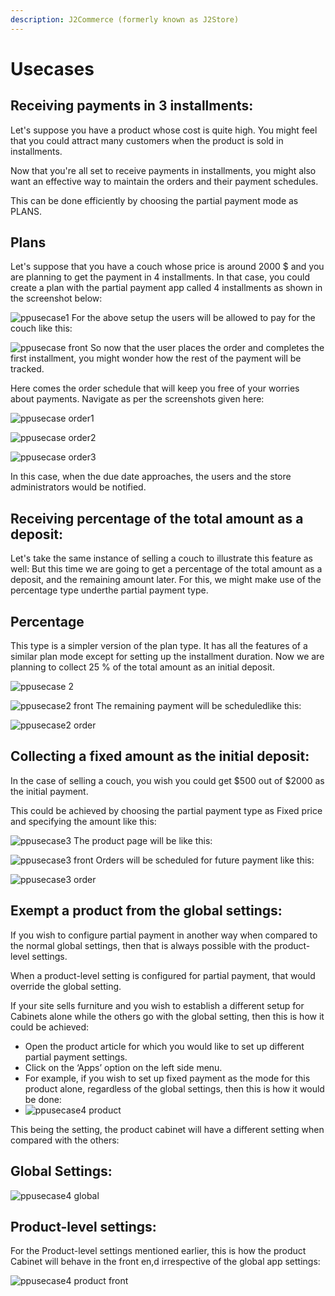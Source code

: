 ```yaml
---
description: J2Commerce (formerly known as J2Store)
---
```


# Usecases

## Receiving payments in 3 installments: <a href="#receiving-payments-in-3-installments" id="receiving-payments-in-3-installments"></a>

Let's suppose you have a product whose cost is quite high. You might feel that you could attract many customers when the product is sold in installments.

Now that you're all set to receive payments in installments, you might also want an effective way to maintain the orders and their payment schedules.

This can be done efficiently by choosing the partial payment mode as PLANS.

## Plans <a href="#plans" id="plans"></a>

Let's suppose that you have a couch whose price is around 2000 $ and you are planning to get the payment in 4 installments. In that case, you could create a plan with the partial payment app called 4 installments as shown in the screenshot below:

![ppusecase1](https://raw.githubusercontent.com/j2store/doc-images/master/partial-payments/usecases/app_partialpaymentusecase1.png) For the above setup the users will be allowed to pay for the couch like this:

![ppusecase front](https://raw.githubusercontent.com/j2store/doc-images/master/partial-payments/usecases/app_partialpaymentusecase1front.png) So now that the user places the order and completes the first installment, you might wonder how the rest of the payment will be tracked.

Here comes the order schedule that will keep you free of your worries about payments. Navigate as per the screenshots given here:

![ppusecase order1](https://raw.githubusercontent.com/j2store/doc-images/master/partial-payments/usecases/app_partialpaymentusecase1order1.png)

![ppusecase order2](https://raw.githubusercontent.com/j2store/doc-images/master/partial-payments/usecases/app_partialpaymentusecase1order2.png)

![ppusecase order3](https://raw.githubusercontent.com/j2store/doc-images/master/partial-payments/usecases/app_partialpaymentusecase1order3.png)

In this case, when the due date approaches, the users and the store administrators would be notified.

## Receiving percentage of the total amount as a deposit: <a href="#receiving-percentage-of-total-amount-as-deposit" id="receiving-percentage-of-total-amount-as-deposit"></a>

Let's take the same instance of selling a couch to illustrate this feature as well: But this time we are going to get a percentage of the total amount as a deposit, and the remaining amount later. For this, we might make use of the percentage type underthe  partial payment type.

## Percentage <a href="#percentage" id="percentage"></a>

This type is a simpler version of the plan type. It has all the features of a similar plan mode except for setting up the installment duration. Now we are planning to collect 25 % of the total amount as an initial deposit.

![ppusecase 2](https://raw.githubusercontent.com/j2store/doc-images/master/partial-payments/usecases/app_partialpaymentusecase2.png)

![ppusecase2 front](https://raw.githubusercontent.com/j2store/doc-images/master/partial-payments/usecases/app_partialpaymentusecase2front.png) The remaining payment will be scheduledlike this:

![ppusecase2 order](https://raw.githubusercontent.com/j2store/doc-images/master/partial-payments/usecases/app_partialpaymentusecase2order.png)

## Collecting a fixed amount as the initial deposit: <a href="#collecting-a-fixed-amount-as-the-initial-deposit" id="collecting-a-fixed-amount-as-the-initial-deposit"></a>

In the case of selling a couch, you wish you could get $500 out of $2000 as the initial payment.

This could be achieved by choosing the partial payment type as Fixed price and specifying the amount like this:

![ppusecase3](https://raw.githubusercontent.com/j2store/doc-images/master/partial-payments/usecases/app_partialpaymentusecase3.png) The product page will be like this:

![ppusecase3 front](https://raw.githubusercontent.com/j2store/doc-images/master/partial-payments/usecases/app_partialpaymentusecase3front.png) Orders will be scheduled for future payment like this:

![ppusecase3 order](https://raw.githubusercontent.com/j2store/doc-images/master/partial-payments/usecases/app_partialpaymentusecase3order.png)

## Exempt a product from the global settings: <a href="#exempt-a-product-from-the-global-settings" id="exempt-a-product-from-the-global-settings"></a>

If you wish to configure partial payment in another way when compared to the normal global settings, then that is always possible with the product-level settings.

When a product-level setting is configured for partial payment, that would override the global setting.

If your site sells furniture and you wish to establish a different setup for Cabinets alone while the others go with the global setting, then this is how it could be achieved:

* Open the product article for which you would like to set up different partial payment settings.
* Click on the ‘Apps’ option on the left side menu.
* For example, if you wish to set up fixed payment as the mode for this product alone, regardless of the global settings, then this is how it would be done:
* ![ppusecase4 product](https://raw.githubusercontent.com/j2store/doc-images/master/partial-payments/usecases/app_partialpaymentusecase4product.png)

This being the setting, the product cabinet will have a different setting when compared with the others:

## Global Settings: <a href="#global-settings" id="global-settings"></a>

![ppusecase4 global](https://raw.githubusercontent.com/j2store/doc-images/master/partial-payments/usecases/app_partialpaymentusecase4global.png)

## Product-level settings: <a href="#product-level-settings" id="product-level-settings"></a>

For the Product-level settings mentioned earlier, this is how the product Cabinet will behave in the front en,d irrespective of the global app settings:

![ppusecase4 product front](https://raw.githubusercontent.com/j2store/doc-images/master/partial-payments/usecases/app_partialpaymentusecase4productfront.png)
